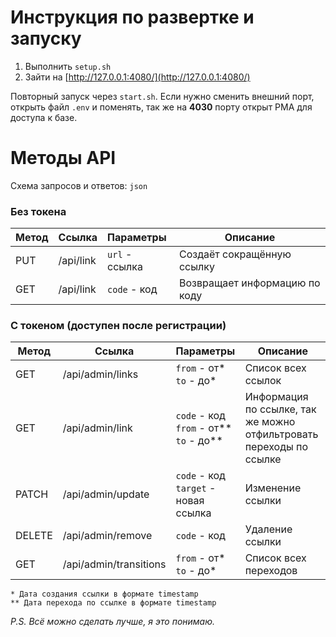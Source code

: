 # Инструкция по развертке и запуску
1. Выполнить `setup.sh`
2. Зайти на [http://127.0.0.1:4080/](http://127.0.0.1:4080/)

Повторный запуск через `start.sh`. Если нужно сменить внешний порт, открыть файл `.env` и поменять, так же на **4030** порту открыт PMA для доступа к базе.

# Методы API

Схема запросов и ответов: `json`

### Без токена
| Метод | Ссылка      | Параметры                                            | Описание                                                            |
|-------|-------------|:-----------------------------------------------------|---------------------------------------------------------------------|
| PUT   | /api/link   | `url` - ссылка                                       | Создаёт сокращённую ссылку                                          |
| GET   | /api/link   | `code` - код                                         | Возвращает информацию по коду                                       |

### С токеном (доступен после регистрации)
| Метод  | Ссылка                 | Параметры                                            | Описание                                                            |
|--------|------------------------|:-----------------------------------------------------|---------------------------------------------------------------------|
| GET    | /api/admin/links       | `from` - от* <br/>`to` - до*                         | Список всех ссылок                                                  |
| GET    | /api/admin/link        | `code` - код<br/>`from` - от** <br/>`to` - до**<br/> | Информация по ссылке, так же можно отфильтровать переходы по ссылке |
| PATCH  | /api/admin/update      | `code` - код<br/>`target` - новая ссылка             | Изменение ссылки                                                    |
| DELETE | /api/admin/remove      | `code` - код                                         | Удаление ссылки                                                     |
| GET    | /api/admin/transitions | `from` - от* <br/>`to` - до*<br/>                    | Список всех переходов                                               |

```
* Дата создания ссылки в формате timestamp
** Дата перехода по ссылке в формате timestamp
```


_P.S. Всё можно сделать лучше, я это понимаю._